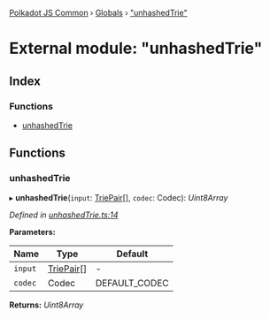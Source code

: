 [Polkadot JS Common](../README.md) › [Globals](../globals.md) › ["unhashedTrie"](_unhashedtrie_.md)

# External module: "unhashedTrie"

## Index

### Functions

* [unhashedTrie](_unhashedtrie_.md#unhashedtrie)

## Functions

###  unhashedTrie

▸ **unhashedTrie**(`input`: [TriePair](../interfaces/_types_.triepair.md)[], `codec`: Codec): *Uint8Array*

*Defined in [unhashedTrie.ts:14](https://github.com/polkadot-js/common/blob/d108970d/packages/trie-hash/src/unhashedTrie.ts#L14)*

**Parameters:**

Name | Type | Default |
------ | ------ | ------ |
`input` | [TriePair](../interfaces/_types_.triepair.md)[] | - |
`codec` | Codec |  DEFAULT_CODEC |

**Returns:** *Uint8Array*
